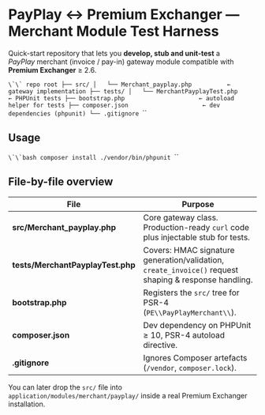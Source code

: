 # PayPlay ↔ Premium Exchanger — Merchant Module Test Harness

Quick-start repository that lets you **develop, stub and unit-test** a  
*PayPlay* merchant (invoice / pay-in) gateway module compatible with **Premium Exchanger** ≥ 2.6.

``\`\`
repo root
├── src/
│   └── Merchant_payplay.php          ← gateway implementation
├── tests/
│   └── MerchantPayplayTest.php       ← PHPUnit tests
├── bootstrap.php                     ← autoload helper for tests
├── composer.json                     ← dev dependencies (phpunit)
└── .gitignore
``\`\`

## Usage

``\`\`bash
composer install
./vendor/bin/phpunit
``\`\`

## File-by-file overview

| File | Purpose |
|------|---------|
| **src/Merchant_payplay.php** | Core gateway class. Production-ready `curl` code plus injectable stub for tests. |
| **tests/MerchantPayplayTest.php** | Covers: HMAC signature generation/validation, `create_invoice()` request shaping & response handling. |
| **bootstrap.php** | Registers the `src/` tree for PSR-4 (`PE\\PayPlayMerchant\\`). |
| **composer.json** | Dev dependency on PHPUnit ≥ 10, PSR-4 autoload directive. |
| **.gitignore** | Ignores Composer artefacts (`/vendor`, `composer.lock`). |

You can later drop the `src/` file into  
`application/modules/merchant/payplay/` inside a real Premium Exchanger
installation.
